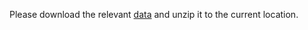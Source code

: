 Please download the relevant [data](https://drive.google.com/drive/folders/17ltuunYNDVClL-uqpPYmqwP72BAxsTz-?usp=sharing) and unzip it to the current location.

